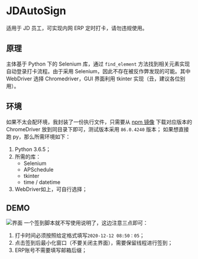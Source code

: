 # JDAutoSign
适用于 JD 员工，可实现内网 ERP 定时打卡，请勿违规使用。

## 原理
主体基于 Python 下的 Selenium 库，通过 `find_element` 方法找到相关元素实现自动登录打卡流程。由于采用 Selenium，因此不存在被反作弊发现的可能。其中 WebDriver 选择 Chromedriver，GUI 界面利用 tkinter 实现（丑，建议各位别用）。


## 环境
如果不太会配环境，我封装了一份执行文件，只需要从 [npm 镜像][1] 下载对应版本的 ChromeDriver 放到同目录下即可，测试版本采用 `86.0.4240` 版本；
如果想直接跑 py，那么所需环境如下：
1. Python 3.6.5；
2. 所需的库：
   + Selenium
   + APSchedule
   + tkinter
   + time / datetime
3. WebDriver如上，可自行选择；


## DEMO
![界面][2]
一个签到脚本就不写使用说明了，这边注意三点即可：
1. 打卡时间必须按照给定格式填写`2020-12-12 08:50：05`；
2. 点击签到后最小化窗口（不要关闭主界面），需要保留线程进行签到；
3. ERP账号不需要填写邮箱后缀；

  [1]: https://npm.taobao.org/mirrors/chromedriver/
  [2]: http://www.curtiswho.com/usr/uploads/2020/12/3639982690.png
